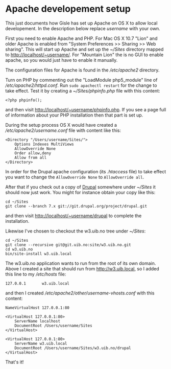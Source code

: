 # Apache developement setup

This just documents how Gisle has set up Apache on OS X to allow local developement.
In the description below replace _username_ with your own.

First you need to enable Apache and PHP.  For Mac OS X 10.7 "Lion" and older
Apache is enabled from "System Preferences >> Sharing >> Web sharing".  This
will start up Apache and set up the _~/Sites_ directory mapped to
<http://localhost/~username/>.  For "Mountain Lion" the is no GUI to enable
apache, so you would just have to enable it manually.

The configuration files for Apache is found in the _/etc/apache2_ directory.

Turn on PHP by commenting out the "LoadModule php5\_module" line of _/etc/apache2/httpd.conf_.  Run `sudo apachectl restart`
for the change to take effect.  Test it by creating a _~/Sites/phpinfo.php_ file with this content:

    <?php phpinfo();

and then visit <http://localhost/~username/phpinfo.php>.  If you see a page
full of information about your PHP installation then that part is set up.

During the setup process OS X would have created a _/etc/apache2/username.conf_ file with content like this:

    <Directory "/Users/username/Sites/">
        Options Indexes MultiViews
        AllowOverride None
        Order allow,deny
        Allow from all
    </Directory>

In order for the Drupal apache configuration (its _.htaccess_ file) to take
effect you want to change the `AllowOverride None` to `AllowOverride all`.

After that if you check out a copy of [Drupal](http://drupal.org/project/drupal) somewhere
under _~/Sites_ it should now just work.  You might for instance obtain your
copy like this:

    cd ~/Sites
    git clone --branch 7.x git://git.drupal.org/project/drupal.git

and then visit <http://localhost/~username/drupal> to complete the installation.

Likewise I've chosen to checkout the w3.uib.no tree under _~/Sites_:

    cd ~/Sites
    git clone --recursive git@git.uib.no:site/w3.uib.no.git
    cd w3.uib.no
    bin/site-install w3.uib.local

The w3.uib.no application wants to run from the root of its own domain. Above
I created a site that should run from <http://w3.uib.local>, so I added this
line to my _/etc/hosts_ file:

    127.0.0.1       w3.uib.local

and then I created _/etc/apache2/other/username-vhosts.conf_ with this content:

    NameVirtualHost 127.0.0.1:80

    <VirtualHost 127.0.0.1:80>
        ServerName localhost
        DocumentRoot /Users/username/Sites
    </VirtualHost>

    <VirtualHost 127.0.0.1:80>
        ServerName w3.uib.local
        DocumentRoot /Users/username/Sites/w3.uib.no/drupal
    </VirtualHost>

That's it!
